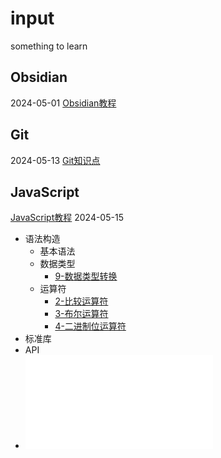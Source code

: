 # input
something to learn
## Obsidian
2024-05-01
[Obsidian教程](PKM/Obsidian教程.md)
## Git
2024-05-13
[Git知识点](code/Git/Git知识点.md)
## JavaScript
[JavaScript教程](code/JavaScript/教程笔记/JavaScript教程.md)
2024-05-15
- 语法构造
	- 基本语法
	- 数据类型
		- [9-数据类型转换](code/WEB/JavaScript/2-语法构造/2-数据类型/9-数据类型转换.md)
	- 运算符
		- [2-比较运算符](code/WEB/JavaScript/2-语法构造/3-运算符/2-比较运算符.md)
		- [3-布尔运算符](code/WEB/JavaScript/2-语法构造/3-运算符/3-布尔运算符.md)
		- [4-二进制位运算符](code/WEB/JavaScript/2-语法构造/3-运算符/4-二进制位运算符.md)
- 标准库
- API
- ![JavaScript知识框架](code/WEB/JavaScript/JavaScript知识框架.md)